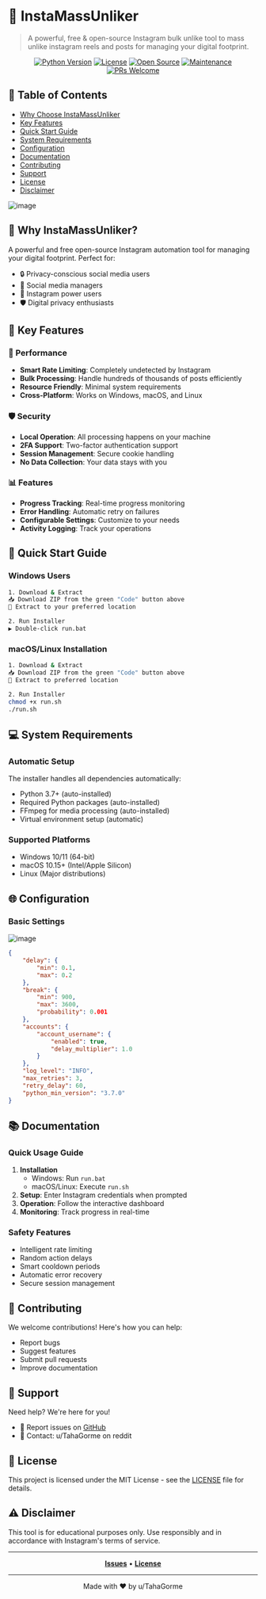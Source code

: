 # 📱 InstaMassUnliker

> A powerful, free & open-source Instagram bulk unlike tool to mass unlike instagram reels and posts for managing your digital footprint.

<div align="center">


[![Python Version](https://img.shields.io/badge/python-3.7%2B-blue.svg)](https://www.python.org/downloads/)
[![License](https://img.shields.io/badge/license-MIT-green.svg)](LICENSE)
[![Open Source](https://img.shields.io/badge/Open%20Source-%E2%9D%A4-red)](https://github.com/TahaGorme/InstaMassUnliker)
[![Maintenance](https://img.shields.io/badge/Maintained%3F-yes-green.svg)](https://github.com/TahaGorme/InstaMassUnliker/graphs/commit-activity)
[![PRs Welcome](https://img.shields.io/badge/PRs-welcome-brightgreen.svg)](https://makeapullrequest.com)

</div>

## 📑 Table of Contents
- [Why Choose InstaMassUnliker](#-why-choose-instamassunliker)
- [Key Features](#-key-features)
- [Quick Start Guide](#-quick-start-guide)
- [System Requirements](#-system-requirements)
- [Configuration](#-configuration)
- [Documentation](#-documentation)
- [Contributing](#-contributing)
- [Support](#-support)
- [License](#-license)
- [Disclaimer](#%EF%B8%8F-disclaimer)

![image](https://github.com/user-attachments/assets/e2b740f9-3301-4b61-89ab-e5d99c852219)


## 🌟 Why InstaMassUnliker?

A powerful and free open-source Instagram automation tool for managing your digital footprint. Perfect for:
- 🔒 Privacy-conscious social media users
- 👥 Social media managers
- 📱 Instagram power users
- 🛡️ Digital privacy enthusiasts

## 💫 Key Features

### 🚀 Performance
- **Smart Rate Limiting**: Completely undetected by Instagram
- **Bulk Processing**: Handle hundreds of thousands of posts efficiently
- **Resource Friendly**: Minimal system requirements
- **Cross-Platform**: Works on Windows, macOS, and Linux

### 🛡️ Security
- **Local Operation**: All processing happens on your machine
- **2FA Support**: Two-factor authentication support
- **Session Management**: Secure cookie handling
- **No Data Collection**: Your data stays with you

### 📊 Features
- **Progress Tracking**: Real-time progress monitoring
- **Error Handling**: Automatic retry on failures
- **Configurable Settings**: Customize to your needs
- **Activity Logging**: Track your operations

## 🚀 Quick Start Guide

### Windows Users
```bash
1. Download & Extract
📥 Download ZIP from the green "Code" button above
📂 Extract to your preferred location

2. Run Installer
▶️ Double-click run.bat
```

### macOS/Linux Installation
```bash
1. Download & Extract
📥 Download ZIP from the green "Code" button above
📂 Extract to preferred location

2. Run Installer
chmod +x run.sh
./run.sh
```

## 💻 System Requirements

### Automatic Setup
The installer handles all dependencies automatically:
- Python 3.7+ (auto-installed)
- Required Python packages (auto-installed)
- FFmpeg for media processing (auto-installed)
- Virtual environment setup (automatic)

### Supported Platforms
- Windows 10/11 (64-bit)
- macOS 10.15+ (Intel/Apple Silicon)
- Linux (Major distributions)


## 🌐 Configuration

### Basic Settings
![image](https://github.com/user-attachments/assets/f6e17cc9-9089-4908-b6cb-413e04e9ab66)
```json
{
    "delay": {
        "min": 0.1,
        "max": 0.2
    },
    "break": {
        "min": 900,
        "max": 3600,
        "probability": 0.001
    },
    "accounts": {
        "account_username": {
            "enabled": true,
            "delay_multiplier": 1.0
        }
    },
    "log_level": "INFO",
    "max_retries": 3,
    "retry_delay": 60,
    "python_min_version": "3.7.0"
}
```

## 📚 Documentation

### Quick Usage Guide
1. **Installation**
   - Windows: Run `run.bat`
   - macOS/Linux: Execute `run.sh`
2. **Setup**: Enter Instagram credentials when prompted
3. **Operation**: Follow the interactive dashboard
4. **Monitoring**: Track progress in real-time

### Safety Features
- Intelligent rate limiting
- Random action delays
- Smart cooldown periods
- Automatic error recovery
- Secure session management

## 🤝 Contributing

We welcome contributions! Here's how you can help:
- Report bugs
- Suggest features
- Submit pull requests
- Improve documentation

## 💁 Support

Need help? We're here for you!

- 🐛 Report issues on [GitHub](https://github.com/TahaGorme/InstaMassUnliker/issues)
- 📧 Contact: u/TahaGorme on reddit

## 📄 License

This project is licensed under the MIT License - see the [LICENSE](LICENSE) file for details.

## ⚠️ Disclaimer

This tool is for educational purposes only. Use responsibly and in accordance with Instagram's terms of service.

---

<div align="center">

**[Issues](https://github.com/TahaGorme/InstaMassUnliker/issues)** • 
**[License](LICENSE)**

</div>

---

<div align="center">
Made with ❤️ by u/TahaGorme
</div>
